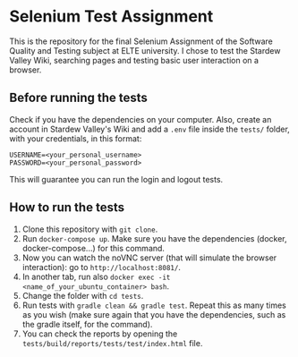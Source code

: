 # Selenium Test Assignment

This is the repository for the final Selenium Assignment of the Software Quality and Testing subject at ELTE university. I chose to test the Stardew Valley Wiki, searching pages and testing basic user interaction on a browser.

## Before running the tests
Check if you have the dependencies on your computer. Also, create an account in Stardew Valley's Wiki and add a `.env` file inside the `tests/` folder, with your credentials, in this format:
```
USERNAME=<your_personal_username>
PASSWORD=<your_personal_password>
```

This will guarantee you can run the login and logout tests.

## How to run the tests
1. Clone this repository with `git clone`.
2. Run `docker-compose up`. Make sure you have the dependencies (docker, docker-compose...) for this command.
3. Now you can watch the noVNC server (that will simulate the browser interaction): go to `http://localhost:8081/`.
4. In another tab, run also `docker exec -it <name_of_your_ubuntu_container> bash`.
5. Change the folder with `cd tests`.
6. Run tests with `gradle clean && gradle test`. Repeat this as many times as you wish (make sure again that you have the dependencies, such as the gradle itself, for the command).
7. You can check the reports by opening the `tests/build/reports/tests/test/index.html` file.
